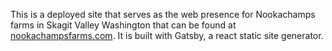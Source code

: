 This is a deployed site that serves as the web presence for Nookachamps farms in Skagit Valley Washington that can be found at [nookachampsfarms.com](https://nookachampsfarms.com/). It is built with Gatsby, a react static site generator. 
